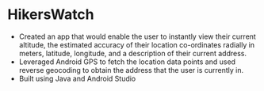 # HikersWatch
- Created an app that would enable the user to instantly view their current altitude, the estimated accuracy of their location co-ordinates radially in meters, latitude, longitude, and a description of their current address.
- Leveraged Android GPS to fetch the location data points and used reverse geocoding to obtain the address that the user is currently in.
- Built using Java and Android Studio
